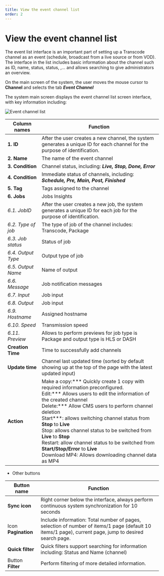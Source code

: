 ```yaml
---
title: View the event channel list
order: 2
---
```


# View the event channel list

The event list interface is an important part of setting up a Transcode channel as an event (schedule, broadcast from a live source or from VOD). The interface in the list includes basic information about the channel such as ID, name, status, status, ,... and allows searching to give administrators an overview.

On the main screen of the system, the user moves the mouse cursor to **Channel** and selects the tab _**Event Channel**_

The system main screen displays the event channel list screen interface, with key information including:

![Event channel list](/images/media-live/event-channel/event-list.png)

| Column names       | Function                                                                                                                                                                                                                                                                                                                                                                                                                                                                                                                         |
| ------------------ | -------------------------------------------------------------------------------------------------------------------------------------------------------------------------------------------------------------------------------------------------------------------------------------------------------------------------------------------------------------------------------------------------------------------------------------------------------------------------------------------------------------------------------- |
| **1. ID**          | After the user creates a new channel, the system generates a unique ID for each channel for the purpose of identification.                                                                                                                                                                                                                                                                                                                                                                                                       |
| **2. Name**        | The name of the event channel                                                                                                                                                                                                                                                                                                                                                                                                                                                                                                    |
| **3. Condition**   | Channel status, including: _**Live, Stop, Done, Error**_                                                                                                                                                                                                                                                                                                                                                                                                                                                                         |
| **4. Condition**   | Immediate status of channels, including: _**Schedule, Pre, Main, Post, Finished**_                                                                                                                                                                                                                                                                                                                                                                                                                                               |
| **5. Tag**         | Tags assigned to the channel                                                                                                                                                                                                                                                                                                                                                                                                                                                                                                     |
| **6. Jobs**        | Jobs Insights                                                                                                                                                                                                                                                                                                                                                                                                                                                                                                                    |
| _6.1. JobID_       | After the user creates a new job, the system generates a unique ID for each job for the purpose of identification.                                                                                                                                                                                                                                                                                                                                                                                                               |
| _6.2. Type of job_ | The type of job of the channel includes: Transcode, Package                                                                                                                                                                                                                                                                                                                                                                                                                                                                      |
| _6.3. Job status_  | Status of job                                                                                                                                                                                                                                                                                                                                                                                                                                                                                                                    |
| _6.4. Output Type_ | Output type of job                                                                                                                                                                                                                                                                                                                                                                                                                                                                                                               |
| _6.5. Output Name_ | Name of output                                                                                                                                                                                                                                                                                                                                                                                                                                                                                                                   |
| _6.6. Message_     | Job notification messages                                                                                                                                                                                                                                                                                                                                                                                                                                                                                                        |
| _6.7. Input_       | Job input                                                                                                                                                                                                                                                                                                                                                                                                                                                                                                                        |
| _6.8. Output_      | Job input                                                                                                                                                                                                                                                                                                                                                                                                                                                                                                                        |
| _6.9. Hostname_    | Assigned hostname                                                                                                                                                                                                                                                                                                                                                                                                                                                                                                                |
| _6.10. Speed_      | Transmission speed                                                                                                                                                                                                                                                                                                                                                                                                                                                                                                               |
| _6.11. Preview_    | Allows to perform previews for job type is Package and output type is HLS or DASH                                                                                                                                                                                                                                                                                                                                                                                                                                                |
| **Creation Time**  | Time to successfully add channels                                                                                                                                                                                                                                                                                                                                                                                                                                                                                                |
| **Update time**    | Channel last updated time (sorted by default showing up at the top of the page with the latest updated input)                                                                                                                                                                                                                                                                                                                                                                                                 |
| **Action**         | Make a copy:\*\*\* Quickly create 1 copy with required information preconfigured.<br/>Edit:\*\*\* Allows users to edit the information of the created channel <br/>Delete:\*\*\* Allow CMS users to perform channel deletion<br/>Start\*\*\*: allows switching channel status from **Stop** to **Live**<br/>Stop: allows channel status to be switched from **Live** to **Stop**<br/>Restart: allow channel status to be switched from **Start/Stop/Error** to **Live**<br/>Download MP4: Allows downloading channel data as MP4 |

- Other buttons

| Button name         | Function                                                                                                                                                                 |
| ------------------- | ------------------------------------------------------------------------------------------------------------------------------------------------------------------------ |
| **Sync icon**       | Right corner below the interface, always perform continuous system synchronization for 10 seconds                                                                        |
| Icon **Pagination** | Include information: Total number of pages, selection of number of items/1 page (default 10 items/1 page), current page, jump to desired search page. |
| **Quick filter**    | Quick filters support searching for information including: Status and Name (channel)                                                                  |
| Button **Filter**   | Perform filtering of more detailed information.                                                                                                                          |
